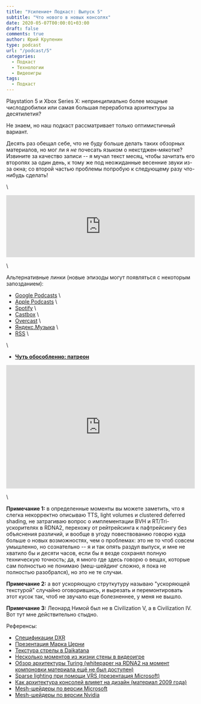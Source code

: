 ```yaml
---
title: "Усиление+ Подкаст: Выпуск 5"
subtitle: "Что нового в новых консолях"
date: 2020-05-07T00:00:01+03:00
draft: false
comments: true
author: Юрий Крупенин
type: podcast
url: "/podcast/5"
categories:
  - Подкаст
  - Технологии
  - Видеоигры
tags:
  - Подкаст
---
```


Playstation 5 и Xbox Series X: непринципиально более мощные числодробилки или самая большая переработка архитектуры за десятилетия?

Не знаем, но наш подкаст рассматривает только оптимистичный вариант.

Десять раз обещал себе, что не буду больше делать таких обзорных материалов, но мог ли я *не* почесать языком о некстджен-мякотке? Извините за качество записи -- я мучал текст месяц, чтобы зачитать его второпях за один день, к тому же под неожиданные весенние звуки из-за окна; со второй частью проблемы попробую к следующему разу что-нибудь сделать!

\

<iframe width="100%" height="166" scrolling="no" frameborder="no" allow="autoplay" src="https://w.soundcloud.com/player/?url=https%3A//api.soundcloud.com/tracks/815045710&color=%23ff5500&auto_play=false&hide_related=false&show_comments=true&show_user=true&show_reposts=false&show_teaser=true"></iframe>

\

Альтернативные линки (новые эпизоды могут появляться с некоторым запозданием):

* [Google Podcasts](https://podcasts.google.com/?feed=aHR0cDovL2ZlZWRzLnNvdW5kY2xvdWQuY29tL3VzZXJzL3NvdW5kY2xvdWQ6dXNlcnM6MjM0MzMyOTQvc291bmRzLnJzcw) \
* [Apple Podcasts](https://podcasts.apple.com/ru/podcast/%D1%83%D1%81%D0%B8%D0%BB%D0%B5%D0%BD%D0%B8%D0%B5-%D0%BF%D0%BE%D0%B4%D0%BA%D0%B0%D1%81%D1%82/id1487512789) \
* [Spotify](https://open.spotify.com/show/4dQbxnwJjsz4z9UdCVJR6H) \
* [Castbox](https://castbox.fm/channel/%D0%A3%D1%81%D0%B8%D0%BB%D0%B5%D0%BD%D0%B8%D0%B5%2B-%D0%9F%D0%BE%D0%B4%D0%BA%D0%B0%D1%81%D1%82-id2462850) \
* [Overcast](https://overcast.fm/itunes1487512789) \
* [Яндекс.Музыка](https://music.yandex.ru/album/9244822) \
* [RSS](https://anchor.fm/s/1079e220/podcast/rss) \

\

* [<b>Чуть обособленно: патреон</b>](https://patreon.com/usilenie)


<iframe src="https://yoomoney.ru/quickpay/shop-widget?writer=seller&targets=%D0%98%D0%BB%D0%B8%20%D0%B7%D0%B0%D0%BD%D0%B5%D1%81%D1%82%D0%B8%20%D0%BD%D0%B0%20%D0%BF%D0%B8%D0%B2%D0%BE%20(%D0%BA%D0%BE%D0%B3%D0%BE%20%D1%8F%20%D0%BE%D0%B1%D0%BC%D0%B0%D0%BD%D1%8B%D0%B2%D0%B0%D1%8E%2C%20%D0%BD%D0%B0%20%D0%B0%D1%83%D0%B4%D0%B8%D0%BE%D1%85%D0%BB%D0%B0%D0%BC)%20%D1%80%D0%B0%D0%B7%D0%BE%D0%B2%D0%BE&targets-hint=&default-sum=200&button-text=11&payment-type-choice=on&mobile-payment-type-choice=on&comment=on&hint=&successURL=&quickpay=shop&account=410016665247103" width="100%" height="330" frameborder="0" allowtransparency="true" scrolling="no"></iframe>

\

**Примечание 1:** в определенные моменты вы можете заметить, что я слегка некорректно описываю TTS, light volumes и clustered deferred shading, не затрагиваю вопрос о имплементации BVH и RT/Tri-ускорителях в RDNA2, перехожу от рейтрейсинга к пафтрейсингу без объяснения различий, и вообще в угоду повествованию говорю куда больше о новых возможностях, чем о проблемах: это не то чтоб совсем умышленно, но сознательно -- я и так опять раздул выпуск, и мне не хватило бы и десяти часов, если бы я везде сохранял полную техническую точность; да, я много где здесь говорю о вещах, которые сам полностью не понимаю (меш-шейдинг сложно, я пока не полностью разобрался), но это не те случаи.

**Примечание 2:** а вот ускоряющую струткутуру называю "ускоряющей текстурой" случайно оговорившись, и вырезать и перемонтировать этот кусок так, чтоб не звучало еще болезненнее, у меня не вышло.

**Примечание 3:** Леонард Нимой был не в Civilization V, а в Civilization IV. Вот тут мне действительно стыдно.



Референсы:

* [Спецификации DXR](https://github.com/microsoft/DirectX-Specs/blob/master/d3d/Raytracing.md)
* [Презентация Марка Церни](https://www.youtube.com/watch?v=ph8LyNIT9sg)
* [Текстура стрелы в Daikatana](https://tcrf.net/File:Predaiarrow.png)
* [Несколько моментов из жизни стены в видеоигре](https://twitter.com/turbojedi/status/1022163802501074944)
* [Обзор архитектуры Turing (whitepaper на RDNA2 на момент компоновки материала ещё не был доступен)](https://www.nvidia.com/content/dam/en-zz/Solutions/design-visualization/technologies/turing-architecture/NVIDIA-Turing-Architecture-Whitepaper.pdf)
* [Sparse lighting при помощи VRS (презентация Microsoft)](https://www.youtube.com/watch?v=2vKnKba0wxk)
* [Как архитектура консолей влияет на дизайн (материал 2009 года)](https://www.gamasutra.com/blogs/PhilRA/20090606/84228/Why_quotNextGen_Gamesquot_Went_Gray_Brown_And_Grey.php)
* [Mesh-шейдеры по версии Microsoft](https://devblogs.microsoft.com/directx/coming-to-directx-12-mesh-shaders-and-amplification-shaders-reinventing-the-geometry-pipeline/)
* [Mesh-шейдеры по версии Nvidia](https://devblogs.nvidia.com/introduction-turing-mesh-shaders/)

